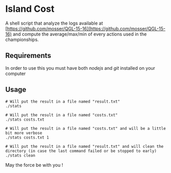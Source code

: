 # Island Cost

A shell script that analyze the logs available at [https://github.com/mosser/QGL-15-16](https://github.com/mosser/QGL-15-16)
and compute the average/max/min of every actions used in the championships.

## Requirements 
In order to use this you must have both *nodejs* and *git* installed on your computer

## Usage
```
# Will put the result in a file named "result.txt"
./stats

# Will put the result in a file named "costs.txt"
./stats costs.txt

# Will put the result in a file named "costs.txt" and will be a little bit more verbose
./stats costs.txt 1

# Will put the result in a file named "result.txt" and will clean the directory (in case the last command failed or be stopped to early)
./stats clean

```

May the force be with you !
